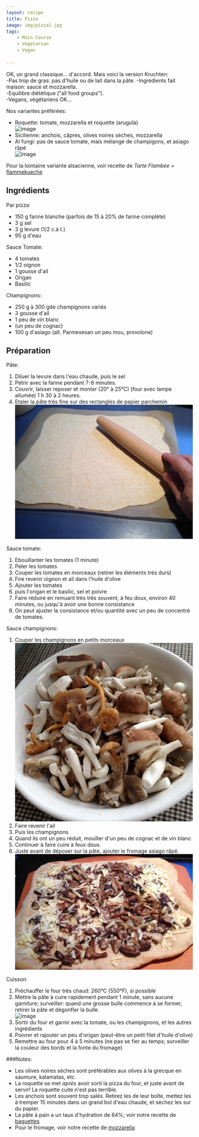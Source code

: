 ```yaml
---
layout: recipe
title: Pizza
image: img/pizza1.jpg  
tags:
    - Main Course
    - Vegetarian
    - Vegan
    
---
```

OK, un grand classique... d'accord. Mais voici la version Kruchten:   
-Pas trop de gras: pas d'huile ou de lait dans la pâte. 
-Ingrédients fait maison: sauce et mozzarella.    
-Equilibre diététique ("all food groups").   
-Vegans, végétariens OK...

Nos variantes préférées:  

* Roquette: tomate, mozzarella et roquette (arugula)  
![image](img/pizza1.jpg)
* Sicilienne: anchois, câpres, olives noires sèches, mozzarella  
* Al fungi: pas de sauce tomate, mais mélange de champigons, et asiago râpé   
![image](img/pizza5.jpg)

Pour la lointaine variante alsacienne, voir recette de *Tarte Flambée* =  [flammekueche](flammekueche.html)
## Ingrédients
Par pizza: 
  
* 150 g farine blanche (parfois de 15 à 20% de farine complète)
* 3 g sel
* 3 g levure (1/2 c.à t.)   
* 95 g d'eau

Sauce Tomate:  

* 4 tomates  
* 1/2 oignon  
* 1 gousse d'ail
* Origan
* Basilic

Champignons:  

* 250 g à 300 gde champignons variés
* 3 gousse d'ail
* 1 peu de vin blanc
* (un peu de cognac)
* 100 g d'asiago (alt. Parmesesan un peu mou, provolone)

## Préparation
Pâte:

1. Diluer la levure dans l'eau chaude, puis le sel
2. Pétrir avec la farine pendant 7-8 minutes.
2. Couvrir, laisser reposer et monter (20° à 25°C) (four avec lampe allumée) 1 h 30 à 2 heures.
3. Etaler la pâte très fine sur des rectangles de papier parchemin  
![image](img/pizza2.jpg)

Sauce tomate:

1. Ebouillanter les tomates (1 minute)
2. Peler les tomates
3. Couper les tomates en morceaux (retirer les éléments très durs)
4. Fire revenir oignon et ail dans l'huile d'olive
5. Ajouter les tomates
6. puis l'origan et le basilic, sel et poivre
7. Faire réduire en remuant très très souvent, à feu doux, environ 40 minutes, ou jusqu'à avoir une bonne consistance
8. On peut ajuster la consistance et/ou quantité avec un peu de concentré de tomates.

Sauce champignons:

1. Couper les champignons en petits morceaux   
![image](img/pizza3.jpg)
2. Faire revenir l'ail
3. Puis les champignons
4. Quand ils ont un peu réduit, mouiller d'un peu de cognac et de vin blanc
5. Continuer à faire cuire à feux doux.
6. Juste avant de déposer sur la pâte, ajouter le fromage asiago râpé.   
![image](img/pizza6.jpg)

Cuisson:

1. Préchauffer le four très chaud: 260°C (550°F), si possible
2. Mettre la pâte à cuire rapidement pendant 1 minute, sans aucune garniture; surveiller: quand une grosse bulle commence à se former, retirer la pâte et dégonfler la bulle.   
![image](img/pizza4.jpg)
3. Sortir du four et garnir avec la tomate, ou les champignons, et les autres ingrédients
4. Poivrer et rajouter un peu d'origan (peut-être un petit filet d'huile d'olive)
4. Remettre au four pour 4 à 5 minutes (ne pas se fier au temps; surveiller la couleur des bords et la fonte du fromage)

###Notes:
* Les olives noires sèches sont préférables aux olives à la grecque en saumure, kalamatas, etc.    
* La roquette se met *après* avoir sorti la pizza du four, et juste avant de servir! La roquette cuite n'est pas terrible.  
* Les anchois sont souvent trop salés. Retirez les de leur boîte, mettez les à tremper 15 minutes dans un grand bol d'eau chaude, et séchez les sur du papier.
* La pâte à pain a un taux d'hydration de 64%; voir notre recette de [baguettes](baguettes.html)
* Pour le fromage, voir notre recette de [mozzarella](mozzarella.html)


